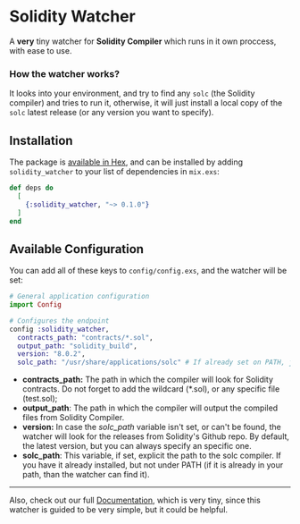 # Solidity Watcher

A **very** tiny watcher for **Solidity Compiler** which runs in it own proccess, with ease to use.

### How the watcher works?

It looks into your environment, and try to find any `solc` (the Solidity compiler) and tries to run it, otherwise, it will just install a local copy of the `solc` latest release (or any version you want to specify).

## Installation

The package is [available in Hex](https://hex.pm/docs/publish), and can be installed
by adding `solidity_watcher` to your list of dependencies in `mix.exs`:

```elixir
def deps do
  [
    {:solidity_watcher, "~> 0.1.0"}
  ]
end
```

## Available Configuration

You can add all of these keys to `config/config.exs`, and the watcher will be set:

```elixir
# General application configuration
import Config

# Configures the endpoint
config :solidity_watcher,
  contracts_path: "contracts/*.sol", 
  output_path: "solidity_build",
  version: "8.0.2",
  solc_path: "/usr/share/applications/solc" # If already set on PATH, just ignore it.
```

- **contracts_path:** The path in which the compiler will look for Solidity contracts. Do not forget to add the wildcard (*.sol), or any specific file (test.sol);
- **output_path**: The path in which the compiler will output the compiled files from Solidity Compiler.
- **version:** In case the *solc_path* variable isn't set, or can't be found, the watcher will look for the releases from Solidity's Github repo. By default, the latest version, but you can always specify an specific one.
- **solc_path**: This variable, if set, explicit the path to the solc compiler. If you have it already installed, but not under PATH (if it is already in your path, than the watcher can find it).

---

Also, check out our full [Documentation](https://hexdocs.pm/solidity_watcher), which is very tiny, since this watcher is guided to be very simple, but it could be helpful.

